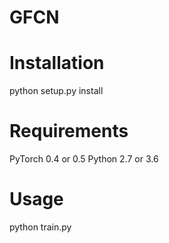 # GFCN

# Installation
python setup.py install

# Requirements
PyTorch 0.4 or 0.5
Python 2.7 or 3.6

# Usage
python train.py
